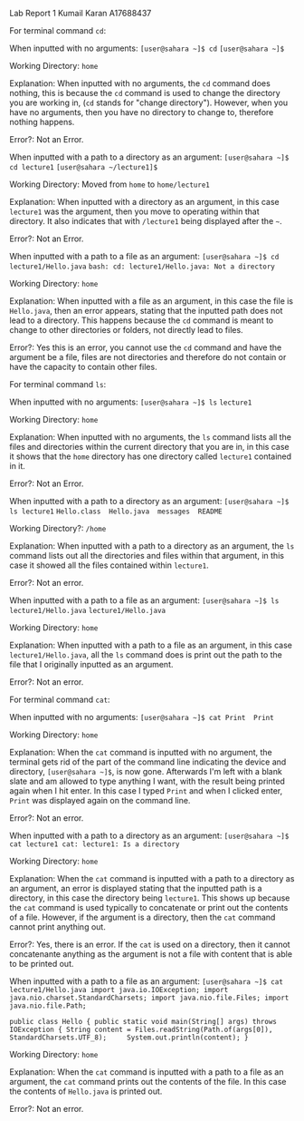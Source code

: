 Lab Report 1
Kumail Karan
A17688437

For terminal command `cd`:

When inputted with no arguments:
`[user@sahara ~]$ cd`
`[user@sahara ~]$` 

Working Directory: `home`

Explanation: When inputted with no arguments, the `cd` command does nothing, this is because the `cd` command is used to change the directory you are working in, (`cd` stands for "change directory"). However, when you have no arguments, then you have no directory to change to, therefore nothing happens.

Error?: Not an Error.


When inputted with a path to a directory as an argument:
`[user@sahara ~]$ cd lecture1`
`[user@sahara ~/lecture1]$`

Working Directory: Moved from `home` to `home/lecture1`

Explanation: When inputted with a directory as an argument, in this case `lecture1` was the argument, then you move to operating within that directory. It also indicates that with `/lecture1` being displayed after the `~`.

Error?: Not an Error.


When inputted with a path to a file as an argument:
`[user@sahara ~]$ cd lecture1/Hello.java`
`bash: cd: lecture1/Hello.java: Not a directory`

Working Directory:  `home`

Explanation: When inputted with a file as an argument, in this case the file is `Hello.java`, then an error appears, stating that the inputted path does not lead to a directory. This happens because the `cd` command is meant to change to other directories or folders, not directly lead to files. 

Error?: Yes this is an error, you cannot use the `cd` command and have the argument be a file, files are not directories and therefore do not contain or have the capacity to contain other files.





For terminal command `ls`:

When inputted with no arguments:
`[user@sahara ~]$ ls` 
`lecture1`

Working Directory: `home`

Explanation: When inputted with no arguments, the `ls` command lists all the files and directories within the current directory that you are in, in this case it shows that the `home`
directory has one directory called `lecture1` contained in it.

Error?: Not an Error.


When inputted with a path to a directory as an argument:
`[user@sahara ~]$ ls lecture1`
`Hello.class  Hello.java  messages  README`

Working Directory?: `/home`

Explanation: When inputted with a path to a directory as an argument, the `ls` command lists out all the directories and files within that argument, in this case it showed all the files contained within `lecture1`.

Error?: Not an error.


When inputted with a path to a file as an argument:
`[user@sahara ~]$ ls lecture1/Hello.java`
`lecture1/Hello.java`

Working Directory: `home`

Explanation: When inputted with a path to a file as an argument, in this case `lecture1/Hello.java`, all the `ls` command does is print out the path to the file that I originally inputted as an argument. 

Error?: Not an error.





For terminal command `cat`:

When inputted with no arguments:
`[user@sahara ~]$ cat
Print 
Print`

Working Directory: `home`

Explanation: When the `cat` command is inputted with no argument, the terminal gets rid of the part of the command line indicating the device and directory, `[user@sahara ~]$`, is now gone. Afterwards I'm left with a blank slate and am allowed to type anything I want, with the result being printed again when I hit enter. In this case I typed `Print` and when I clicked enter, `Print` was displayed again on the command line.

Error?: Not an error.


When inputted with a path to a directory as an argument:
`[user@sahara ~]$ cat lecture1
cat: lecture1: Is a directory`

Working Directory: `home`

Explanation: When the `cat` command is inputted with a path to a directory as an argument, an error is displayed stating that the inputted path is a directory, in this case the directory being `lecture1`. This shows up because the `cat` command is used typically to concatenate or print out the contents of a file. However, if the argument is a directory, then the `cat` command cannot print anything out.

Error?: Yes, there is an error. If the `cat` is used on a directory, then it cannot concatenante anything as the argument is not a file with content that is able to be printed out.


When inputted with a path to a file as an argument:
`[user@sahara ~]$ cat lecture1/Hello.java
import java.io.IOException;
import java.nio.charset.StandardCharsets;
import java.nio.file.Files;
import java.nio.file.Path;`

`public class Hello {
  public static void main(String[] args) throws IOException {
    String content = Files.readString(Path.of(args[0]), StandardCharsets.UTF_8);    
    System.out.println(content);
  }`

Working Directory: `home`

Explanation: When the `cat` command is inputted with a path to a file as an argument, the `cat` command prints out the contents of the file. In this case the contents of `Hello.java` is printed out.

Error?: Not an error.




